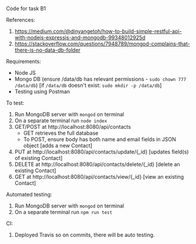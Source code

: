 Code for task B1

References:
1) https://medium.com/@dinyangetoh/how-to-build-simple-restful-api-with-nodejs-expressjs-and-mongodb-99348012925d
2) https://stackoverflow.com/questions/7948789/mongod-complains-that-there-is-no-data-db-folder

Requirements:
- Node JS
- Mongo DB (ensure /data/db has relevant permissions - `sudo chown 777 /data/db`) [if `/data/db` doesn't exist: `sudo mkdir -p /data/db`]
- Testing using Postman

To test:
1) Run MongoDB server with `mongod` on terminal
2) On a separate terminal run `node index`
3) GET/POST at http://localhost:8080/api/contacts
      - GET retrieves the full database
      - To POST, ensure body has both name and email fields in JSON object [adds a new Contact]
4) PUT at http://localhost:8080/api/contacts/update/{_id} [updates field(s) of existing Contact]
5) DELETE at http://localhost:8080/api/contacts/delete/{_id} [delete an existing Contact]
6) GET at http://localhost:8080/api/contacts/view/{_id} [view an existing Contact]

Automated testing:
1) Run MongoDB server with `mongod` on terminal
2) On a separate terminal run `npm run test`

CI:
1) Deployed Travis so on commits, there will be auto testing.
